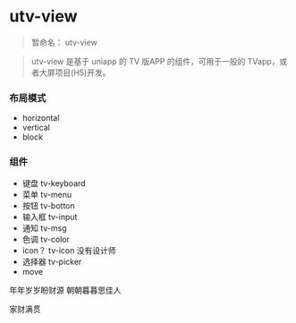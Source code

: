 # utv-view

> 暂命名： utv-view

> utv-view 是基于 uniapp 的 TV 版APP 的组件，可用于一般的 TVapp，或者大屏项目(H5)开发。

### 布局模式
- horizontal
- vertical
- block

### 组件
- 键盘 	tv-keyboard
- 菜单 	tv-menu
- 按钮 	tv-botton
- 输入框 tv-input
- 通知	tv-msg
- 色调	tv-color
- icon？	tv-icon 没有设计师
- 选择器	tv-picker
- move


年年岁岁盼财源
朝朝暮暮思佳人

家财满贯